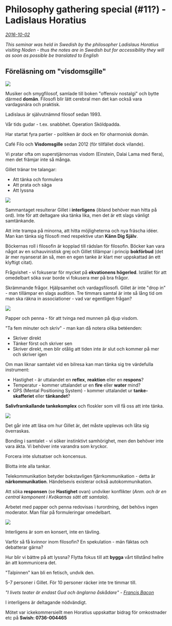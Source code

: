 # Philosophy gathering special (#11?) - Ladislaus Horatius

*[2016-10-02](https://www.facebook.com/events/687513538080447/)* 

*This seminar was held in Swedish by the philosopher Ladislaus Horatius visiting Noden - thus the notes are in Swedish but for accessibility they will as soon as possible be translated to English*

## Föreläsning om "visdomsgille" 

![](images/ladislaus_horatius_1.jpg)

Musiker och smygfilosof, samlade till boken "offensiv nostalgi" och bytte därmed **domän**. Filosofi blir lätt cerebral men det kan också vara vardagsnära och praktisk.

Ladislaus är självutnämnd filosof sedan 1993.

Vår tids gudar - t.ex. snabbhet. Operation Sköldpadda.

Har startat fyra partier - politiken är dock en för oharmonisk domän.

Café Filo och **Visdomsgille** sedan 2012 (för tillfället dock vilande).

Vi pratar ofta om superstjärnornas visdom (Einstein, Dalai Lama med flera), men det främjar inte så många.

Gillet tränar tre talangar:

 * Att tänka och formulera
 * Att prata och säga
 * Att lyssna

![](images/ladislaus_horatius_2.jpg)

Sammantaget resulterar Gillet i **interligens** (ibland behöver man hitta på ord). Inte för att deltagare ska tänka lika, men det är ett slags vänligt samtänkande.

Att inte trampa på minorna, att hitta möjligheterna och nya fräscha idéer. Man kan tänka sig filosofi med respektive utan **Känn Dig Själv**.

Böckernas roll i filosofin är kopplad till rädslan för filosofin. Böcker kan vara något av en schauvinistisk grej och Gillet tillämpar i princip **bokförbud** (det är mer nyanserat än så, men en egen tanke är klart mer uppskattad än ett klyftigt citat).

Frågvishet - vi fokuserar för mycket på **ekvationens högerled**. Istället för att omedelbart söka svar borde vi fokusera mer på bra frågor.

Skrämmande frågor. Hjälpsamhet och vardagsfilosofi. Gillet är inte "drop in" - man tillämpar en slags audition. Tre timmars samtal är inte så lång tid om man ska räkna in associationer - vad var egentligen frågan?

![](images/ladislaus_horatius_3.jpg)

Papper och penna - för att tvinga ned munnen på djup visdom.

"Ta fem minuter och skriv" - man kan då notera olika betéenden:

* Skriver direkt
* Tänker först och skriver sen
* Skriver direkt, men blir otålig att tiden inte är slut och kommer på mer och skriver igen

Om man liknar samtalet vid en bilresa kan man tänka sig tre värdefulla instrument:

* Hastighet - är uttalandet en **reflex**, **reaktion** eller en **respons**?
* Temperatur - kommer uttalandet ur en **fire** eller **water** mind?
* GPS (Mental Positioning System) - kommer uttalandet ur **tanke-skafferiet** eller **tänkandet**?

**Salivframkallande tankekomplex** och floskler som vill få oss att inte tänka.

![](images/ladislaus_horatius_4.jpg)

Det går inte att läsa om hur Gillet är, det måste upplevas och låta sig överraskas.

Bonding i samtalet - vi söker instinktivt samhörighet, men den behöver inte vara äkta. Vi behöver inte varandra som kryckor.

Forcera inte slutsatser och koncensus.

Blotta inte alla tankar.

Telekommunikation betyder bokstavligen fjärrkommunikation - detta är **närkommunikation**. Händelsevis existerar också autokommunikation.

Att söka **responsen** (se **Hastighet** ovan) undviker konflikter (*Anm. och är en central komponent i Kväkarnas sätt att samtala*).

Arbetet med papper och penna redovisas i turordning, det behövs ingen moderator. Man filar på formuleringar omedelbart.

![](images/ladislaus_horatius_5.jpg)

Interligens är som en konsert, inte en tävling.

Varför så få kvinnor inom filosofin? En spekulation - män fäktas och debatterar gärna?

Hur blir vi bättre på att lyssna? Flytta fokus till att **bygga** vårt tillstånd hellre än att kommunicera det.

"Talpinnen" kan bli en fetisch, undvik den.

5-7 personer i Gillet. För 10 personer räcker inte tre timmar till.

   *"I livets teater är endast Gud och änglarna åskådare" - [Francis Bacon](https://www.brainyquote.com/quotes/quotes/f/francisbac166297.html)*

I interligens är deltagande nödvändigt.

Mötet var ickekommersiellt men Horatius uppskattar bidrag för omkostnader etc på **Swish: 0736-004465**